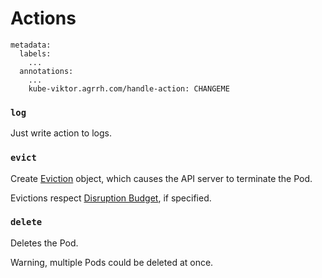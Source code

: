 # Actions

```
metadata:
  labels:
    ...
  annotations:
    ...
    kube-viktor.agrrh.com/handle-action: CHANGEME
```

### `log`

Just write action to logs.

### `evict`

Create [Eviction](https://kubernetes.io/docs/concepts/scheduling-eviction/api-eviction/) object, which causes the API server to terminate the Pod.

Evictions respect [Disruption Budget](https://kubernetes.io/docs/tasks/run-application/configure-pdb/), if specified.

### `delete`

Deletes the Pod.

Warning, multiple Pods could be deleted at once.
